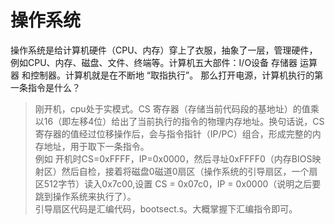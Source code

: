 # 操作系统
操作系统是给计算机硬件（CPU、内存）穿上了衣服，抽象了一层，管理硬件，例如CPU、内存、磁盘、文件、终端等。计算机五大部件：I/O设备 存储器 运算器 和控制器。计算机就是在不断地 “取指执行”。 
那么打开电源，计算机执行的第一条指令是什么？  
>刚开机，cpu处于实模式。CS 寄存器（存储当前代码段的基地址）的值乘以16（即左移4位）给出了当前执行的指令的物理内存地址。换句话说，CS 寄存器的值经过位移操作后，会与指令指针（IP/PC）组合，形成完整的内存地址，用于取下一条指令。  
>例如 开机时CS=0xFFFF，IP=0x0000，然后寻址0xFFFF0（内存BIOS映射区）然后自检，接着将磁盘0磁道0扇区（操作系统的引导扇区，一个扇区512字节）读入0x7c00,设置 CS = 0x07c0，IP = 0x0000（说明之后要跳到操作系统来执行了）。  
>引导扇区代码是汇编代码，bootsect.s。大概掌握下汇编指令即可。